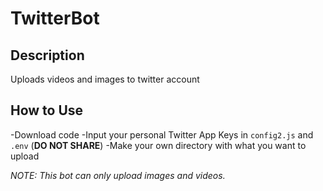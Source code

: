 # TwitterBot

## Description
Uploads videos and images to twitter account

## How to Use
-Download code
-Input your personal Twitter App Keys in ```config2.js``` and ```.env``` (**DO NOT SHARE**)
-Make your own directory with what you want to upload

*NOTE: This bot can only upload images and videos.*
